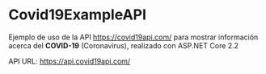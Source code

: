 # Covid19ExampleAPI
Ejemplo de uso de la API https://covid19api.com/ para mostrar información acerca del **COVID-19** (Coronavirus), realizado con ASP.NET Core 2.2

API URL: https://api.covid19api.com/
